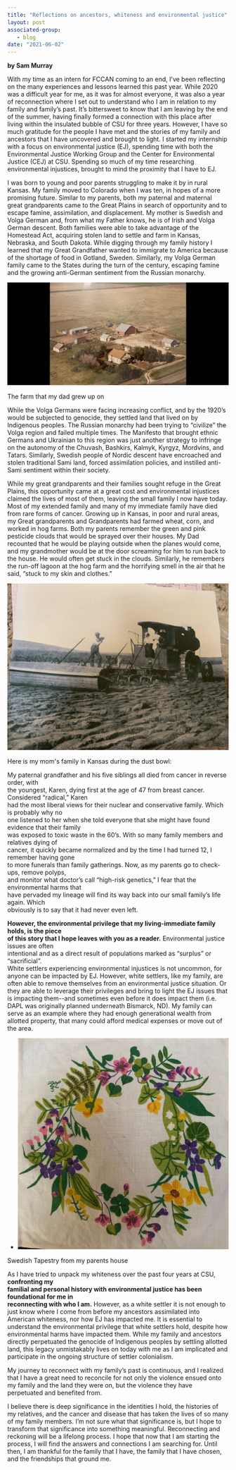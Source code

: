 ```yaml
---
title: "Reflections on ancestors, whiteness and environmental justice"
layout: post
associated-group:
   - blog
date: "2021-06-02"
---
```


**by Sam Murray**

With my time as an intern for FCCAN coming to an end, I’ve been reflecting on the many experiences and lessons learned this past year. While 2020 was a difficult year for me, as it was for almost everyone, it was also a year of reconnection where I set out to understand who I am in relation to my family and family’s past. It’s bittersweet to know that I am leaving by the end of the summer, having finally formed a connection with this place after living within the insulated bubble of CSU for three years. However, I have so much gratitude for the people I have met and the stories of my family and ancestors that I have uncovered and brought to light. I started my internship with a focus on environmental justice (EJ), spending time with both the Environmental Justice Working Group and the Center for Environmental Justice (CEJ) at CSU. Spending so much of my time researching environmental injustices, brought to mind the proximity that I have to EJ.

  
I was born to young and poor parents struggling to make it by in rural Kansas. My family moved to Colorado when I was ten, in hopes of a more promising future. Similar to my parents, both my paternal and maternal great grandparents came to the Great Plains in search of opportunity and to escape famine, assimilation, and displacement. My mother is Swedish and Volga German and, from what my Father knows, he is of Irish and Volga German descent. Both families were able to take advantage of the Homestead Act, acquiring stolen land to settle and farm in Kansas, Nebraska, and South Dakota. While digging through my family history I Iearned that my Great Grandfather wanted to immigrate to America because of the shortage of food in Gotland, Sweden. Similarly, my Volga German family came to the States during the turn of the century, escaping famine and the growing anti-German sentiment from the Russian monarchy.

[![](/media/IMG_2885-1024x473.jpeg)](http://fccan.org/wp-content/uploads/2021/06/IMG_2885.jpeg)

The farm that my dad grew up on

  
While the Volga Germans were facing increasing conflict, and by the 1920’s would be subjected to genocide, they settled land that lived on by Indigenous peoples. The Russian monarchy had been trying to “civilize” the Volga region and failed multiple times. The Manifesto that brought ethnic Germans and Ukrainian to this region was just another strategy to infringe on the autonomy of the Chuvash, Bashkirs, Kalmyk, Kyrgyz, Mordvins, and Tatars. Similarly, Swedish people of Nordic descent have encroached and stolen traditional Sami land, forced assimilation policies, and instilled anti-Sami sentiment within their society.

  
While my great grandparents and their families sought refuge in the Great Plains, this opportunity came at a great cost and environmental injustices claimed the lives of most of them, leaving the small family I now have today. Most of my extended family and many of my immediate family have died from rare forms of cancer. Growing up in Kansas, in poor and rural areas, my Great grandparents and Grandparents had farmed wheat, corn, and worked in hog farms. Both my parents remember the green and pink pesticide clouds that would be sprayed over their houses. My Dad recounted that he would be playing outside when the planes would come, and my grandmother would be at the door screaming for him to run back to the house. He would often get stuck in the clouds. Similarly, he remembers the run-off lagoon at the hog farm and the horrifying smell in the air that he said, “stuck to my skin and clothes.”

[![](/media/IMG_2883-1024x768.jpeg)](http://fccan.org/wp-content/uploads/2021/06/IMG_2883-scaled.jpeg)

Here is my mom's family in Kansas during the dust bowl:

  
My paternal grandfather and his five siblings all died from cancer in reverse order, with  
the youngest, Karen, dying first at the age of 47 from breast cancer. Considered “radical,” Karen  
had the most liberal views for their nuclear and conservative family. Which is probably why no  
one listened to her when she told everyone that she might have found evidence that their family  
was exposed to toxic waste in the 60’s. With so many family members and relatives dying of  
cancer, it quickly became normalized and by the time I had turned 12, I remember having gone  
to more funerals than family gatherings. Now, as my parents go to check-ups, remove polyps,  
and monitor what doctor’s call “high-risk genetics,” I fear that the environmental harms that  
have pervaded my lineage will find its way back into our small family’s life again. Which  
obviously is to say that it had never even left.

  
**However, the environmental privilege that my living-immediate family holds, is the piece  
of this story that I hope leaves with you as a reader.** Environmental justice issues are often  
intentional and as a direct result of populations marked as “surplus” or “sacrificial”.  
White settlers experiencing environmental injustices is not uncommon, for anyone can be impacted by EJ. However, white settlers, like my family, are often able to remove themselves from an environmental justice situation. Or they are able to leverage their privileges and bring to light the EJ issues that is impacting them--and sometimes even before it does impact them (i.e. DAPL was originally planned underneath Bismarck, ND). My family can serve as an example where they had enough generational wealth from allotted property, that many could afford medical expenses or move out of the area.

- [![](/media/IMG_2882-1024x1021.jpeg)](http://fccan.org/wp-content/uploads/2021/06/IMG_2882-scaled.jpeg)
    

Swedish Tapestry from my parents house

  
As I have tried to unpack my whiteness over the past four years at CSU, **confronting my  
familial and personal history with environmental justice has been foundational for me in  
reconnecting with who I am.** However, as a white settler it is not enough to just know where I come from before my ancestors assimilated into American whiteness, nor how EJ has impacted me. It is essential to understand the environmental privilege that white settlers hold, despite how environmental harms have impacted them. While my family and ancestors directly perpetuated the genocide of Indigenous peoples by settling allotted land, this legacy unmistakably lives on today with me as I am implicated and participate in the ongoing structure of settler colonialism.

  
My journey to reconnect with my family’s past is continuous, and I realized that I have a great need to reconcile for not only the violence ensued onto my family and the land they were on, but the violence they have perpetuated and benefited from.

I believe there is deep significance in the identities I hold, the histories of my relatives, and the cancer and disease that has taken the lives of so many of my family members. I’m not sure what that significance is, but I hope to transform that significance into something meaningful. Reconnecting and reckoning will be a lifelong process. I hope that now that I am starting the process, I will find the answers and connections I am searching for. Until then, I am thankful for the family that I have, the family that I have chosen, and the friendships that ground me.
